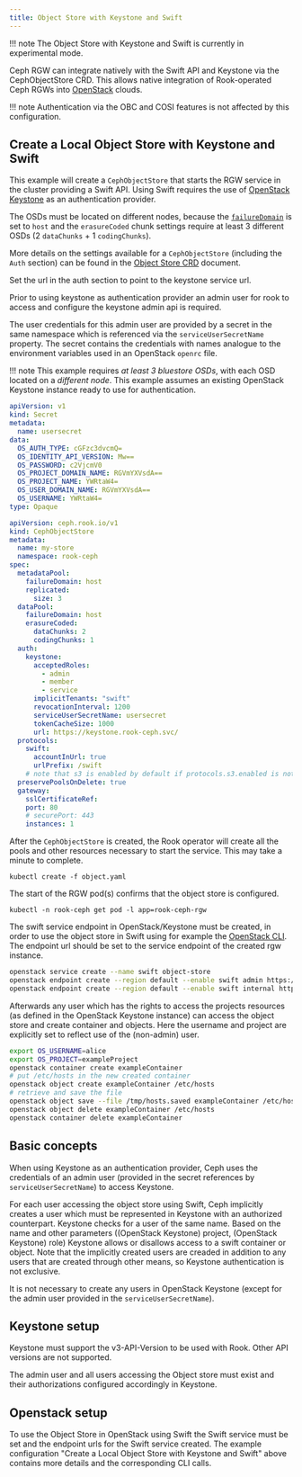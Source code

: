 ```yaml
---
title: Object Store with Keystone and Swift
---
```


!!! note
    The Object Store with Keystone and Swift is currently in experimental mode.

Ceph RGW can integrate natively with the Swift API and Keystone via the CephObjectStore CRD. This allows native integration of Rook-operated Ceph RGWs into [OpenStack](https://www.openstack.org/) clouds.

!!! note
    Authentication via the OBC and COSI features is not affected by this configuration.

## Create a Local Object Store with Keystone and Swift

This example will create a `CephObjectStore` that starts the RGW service in the cluster providing a Swift API.
Using Swift requires the use of [OpenStack Keystone](https://docs.openstack.org/keystone/latest/) as an authentication provider.

The OSDs must be located on different nodes, because the [`failureDomain`](../../CRDs/Block-Storage/ceph-block-pool-crd.md#spec) is set to `host` and the `erasureCoded` chunk settings require at least 3 different OSDs (2 `dataChunks` + 1 `codingChunks`).

More details on the settings available for a `CephObjectStore` (including the `Auth` section) can be found in the [Object Store CRD](../../CRDs/Object-Storage/ceph-object-store-crd.md#object-store-settings) document.

Set the url in the auth section to point to the keystone service url.

Prior to using keystone as authentication provider an admin user for rook to access and configure the keystone admin api is required.

The user credentials for this admin user are provided by a secret in the same namespace which is referenced via the `serviceUserSecretName` property.
The secret contains the credentials with names analogue to the environment variables used in an OpenStack `openrc` file.

!!! note
    This example requires *at least 3 bluestore OSDs*, with each OSD located on a *different node*.
    This example assumes an existing OpenStack Keystone instance ready to use for authentication.

```yaml
apiVersion: v1
kind: Secret
metadata:
  name: usersecret
data:
  OS_AUTH_TYPE: cGFzc3dvcmQ=
  OS_IDENTITY_API_VERSION: Mw==
  OS_PASSWORD: c2VjcmV0
  OS_PROJECT_DOMAIN_NAME: RGVmYXVsdA==
  OS_PROJECT_NAME: YWRtaW4=
  OS_USER_DOMAIN_NAME: RGVmYXVsdA==
  OS_USERNAME: YWRtaW4=
type: Opaque
```

```yaml
apiVersion: ceph.rook.io/v1
kind: CephObjectStore
metadata:
  name: my-store
  namespace: rook-ceph
spec:
  metadataPool:
    failureDomain: host
    replicated:
      size: 3
  dataPool:
    failureDomain: host
    erasureCoded:
      dataChunks: 2
      codingChunks: 1
  auth:
    keystone:
      acceptedRoles:
        - admin
        - member
        - service
      implicitTenants: "swift"
      revocationInterval: 1200
      serviceUserSecretName: usersecret
      tokenCacheSize: 1000
      url: https://keystone.rook-ceph.svc/
  protocols:
    swift:
      accountInUrl: true
      urlPrefix: /swift
    # note that s3 is enabled by default if protocols.s3.enabled is not explicitly set to false
  preservePoolsOnDelete: true
  gateway:
    sslCertificateRef:
    port: 80
    # securePort: 443
    instances: 1
```

After the `CephObjectStore` is created, the Rook operator will create all the pools and other resources necessary to start the service. This may take a minute to complete.

```console
kubectl create -f object.yaml
```

The start of the RGW pod(s) confirms that the object store is configured.

```console
kubectl -n rook-ceph get pod -l app=rook-ceph-rgw
```

The swift service endpoint in OpenStack/Keystone must be created, in order to use the object store in Swift using for example the [OpenStack CLI](https://docs.openstack.org/python-openstackclient/latest/).
The endpoint url should be set to the service endpoint of the created rgw instance.

```sh
openstack service create --name swift object-store
openstack endpoint create --region default --enable swift admin https://rook-ceph-rgw-default.rook-ceph.svc/swift/v1
openstack endpoint create --region default --enable swift internal https://rook-ceph-rgw-default.rook-ceph.svc/swift/v1
```

Afterwards any user which has the rights to access the projects resources (as defined in the OpenStack Keystone instance) can access the object store and create container and objects.
Here the username and project are explicitly set to reflect use of the (non-admin) user.

```sh
export OS_USERNAME=alice
export OS_PROJECT=exampleProject
openstack container create exampleContainer
# put /etc/hosts in the new created container
openstack object create exampleContainer /etc/hosts
# retrieve and save the file
openstack object save --file /tmp/hosts.saved exampleContainer /etc/hosts
openstack object delete exampleContainer /etc/hosts
openstack container delete exampleContainer
```

## Basic concepts

When using Keystone as an authentication provider, Ceph uses the credentials of an admin user (provided in the secret references by `serviceUserSecretName`) to access Keystone.

For each user accessing the object store using Swift, Ceph implicitly creates a user which must be represented in Keystone with an authorized counterpart.
Keystone checks for a user of the same name. Based on the name and other parameters ((OpenStack Keystone) project, (OpenStack Keystone) role) Keystone allows or disallows access to a swift container or object. Note that the implicitly created users are creaded in addition to any users that are created through other means, so Keystone authentication is not exclusive.

It is not necessary to create any users in OpenStack Keystone (except for the admin user provided in the `serviceUserSecretName`).

## Keystone setup

Keystone must support the v3-API-Version to be used with Rook. Other API versions are not supported.

The admin user and all users accessing the Object store must exist and their authorizations configured accordingly in Keystone.

## Openstack setup

To use the Object Store in OpenStack using Swift the Swift service must be set and the endpoint urls for the Swift service created.
The example configuration "Create a Local Object Store with Keystone and Swift" above contains more details and the corresponding CLI calls.
